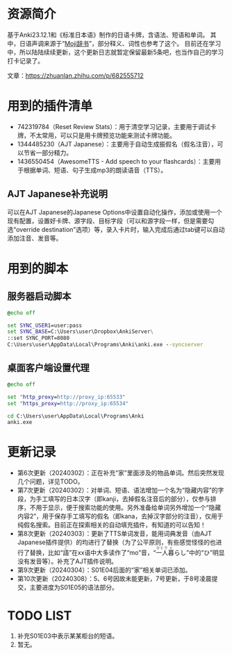 # 资源简介

基于Anki23.12.1和《标准日本语》制作的日语卡牌，含语法、短语和单词。
其中，日语声调来源于“[Moji辞书](https://www.mojidict.com/)”，部分释义、词性也参考了这个。
目前还在学习中，所以陆陆续续更新，这个更新日志就暂定保留最新5条吧，也当作自己的学习打卡记录了。

文章：https://zhuanlan.zhihu.com/p/682555712

# 用到的插件清单

+ 742319784（Reset Review Stats）：用于清空学习记录，主要用于调试卡牌，不太常用，可以只是用卡牌预览功能来测试卡牌功能。
+ 1344485230（AJT Japanese）：主要用于自动生成振假名（假名注音），可以节省一部分精力。
+ 1436550454（AwesomeTTS - Add speech to your flashcards）：主要用于根据单词、短语、句子生成mp3的朗读语音（TTS）。

## AJT Japanese补充说明

可以在AJT Japanese的Japanese Options中设置自动化操作，添加或使用一个现有配置，设置好卡牌、源字段、目标字段（可以和源字段一样，但是需要勾选“override destination”选项）等，录入卡片时，输入完成后通过tab键可以自动添加注音、发音等。

# 用到的脚本

## 服务器启动脚本

```bat
@echo off

set SYNC_USER1=user:pass
set SYNC_BASE=C:\Users\user\Dropbox\AnkiServer\
::set SYNC_PORT=8080
C:\Users\user\AppData\Local\Programs\Anki\anki.exe --syncserver
```

## 桌面客户端设置代理

```bat
@echo off

set "http_proxy=http://proxy_ip:65533"
set "https_proxy=http://proxy_ip:65534"

cd C:\Users\user\AppData\Local\Programs\Anki
anki.exe
```

# 更新记录

+ 第6次更新（20240302）：正在补充“家”里面涉及的物品单词。然后突然发现几个问题，详见TODO。
+ 第7次更新（20240302）：对单词、短语、语法增加一个名为“隐藏内容”的字段，为手工填写的日本汉字（即kanji，去掉假名注音后的部分），仅参与排序，不用于显示，便于搜索功能的使用。另外准备给单词另外增加一个“隐藏内容2”，用于保存手工填写的假名（即kana，去掉汉字部分的注音），仅用于纯假名搜索。目前正在探索相关的自动填充插件，有知道的可以告知！
+ 第8次更新（20240303）：更新了TTS单词发音，能用词典发音（由AJT Japanese插件提供）的均进行了替换（为了公平原则，有些感觉怪怪的也进行了替换，比如“<ruby>語<rt>ご</rt></ruby>”在xx语中大多读作了“mo”音，“<ruby>一人<rt>ひとり</rt></ruby><ruby>暮<rt>ぐ</rt></ruby>らし”中的“ひ”明显没有发音等）。补充了AJT插件说明。
+ 第9次更新（20240304）：S01E04后面的“家”相关单词已添加。
+ 第10次更新（20240308）：5、6号因故未能更新，7号更新，于8号凌晨提交，主要进度为S01E05的语法部分。

# TODO LIST

1. 补充S01E03中表示某某柜台的短语。
2. 暂无。